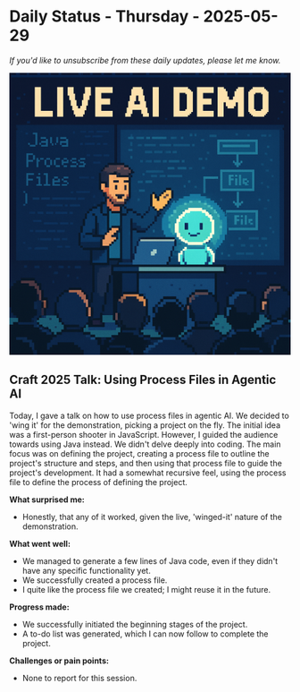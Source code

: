 # Daily Status - Thursday - 2025-05-29

_If you'd like to unsubscribe from these daily updates, please let me know._

![image](./images/2025-05-29.CraftTalk.image.png)

## Craft 2025 Talk: Using Process Files in Agentic AI

Today, I gave a talk on how to use process files in agentic AI.
We decided to 'wing it' for the demonstration, picking a project on the fly.
The initial idea was a first-person shooter in JavaScript.
However, I guided the audience towards using Java instead.
We didn't delve deeply into coding.
The main focus was on defining the project, creating a process file to outline the project's structure and steps, and then using that process file to guide the project's development.
It had a somewhat recursive feel, using the process file to define the process of defining the project.

**What surprised me:**
- Honestly, that any of it worked, given the live, 'winged-it' nature of the demonstration.

**What went well:**
- We managed to generate a few lines of Java code, even if they didn't have any specific functionality yet.
- We successfully created a process file.
- I quite like the process file we created; I might reuse it in the future.

**Progress made:**
- We successfully initiated the beginning stages of the project.
- A to-do list was generated, which I can now follow to complete the project.

**Challenges or pain points:**
- None to report for this session.

